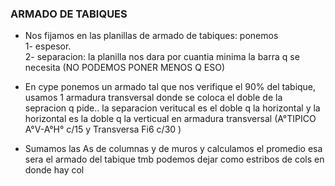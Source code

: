 
### ARMADO DE TABIQUES

- Nos fijamos en las planillas de armado de tabiques: ponemos  
  1- espesor.  
  2- separacion: la planilla nos dara por cuantia minima la barra q se necesita (NO PODEMOS PONER MENOS Q ESO)



- En cype ponemos un armado tal que nos verifique el 90% del tabique, usamos 1 armadura transversal donde se coloca el doble de la sepracion q pide.. la separacion veritucal es el doble q la horizontal y la horizontal es la doble q la verticual en armadura transversal (A°TIPICO A°V-A°H° c/15 y Transversa Fi6 c/30 )
- Sumamos las As de columnas y de muros y calculamos el promedio esa sera el armado del tabique tmb podemos dejar como estribos de cols en donde hay col

